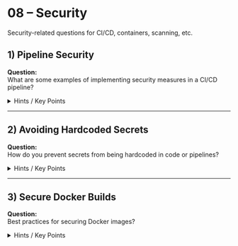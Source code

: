 # 08 – Security

Security-related questions for CI/CD, containers, scanning, etc.

## 1) Pipeline Security
**Question:**  
What are some examples of implementing security measures in a CI/CD pipeline?

<details>
  <summary>Hints / Key Points</summary>

  - Static Application Security Testing (SAST).
  - Container image scanning for vulnerabilities.
  - Dependency scanning for known CVEs.
</details>

---

## 2) Avoiding Hardcoded Secrets
**Question:**  
How do you prevent secrets from being hardcoded in code or pipelines?

<details>
  <summary>Hints / Key Points</summary>

  - Use external secret managers or environment variable injection.
  - Vault, AWS Secrets Manager, or encrypted variable stores.
</details>

---

## 3) Secure Docker Builds
**Question:**  
Best practices for securing Docker images?

<details>
  <summary>Hints / Key Points</summary>

  - Use minimal base images (e.g., Alpine).
  - Run as non-root, apply security patches regularly.
  - Scan images for vulnerabilities before pushing to production.
</details>
